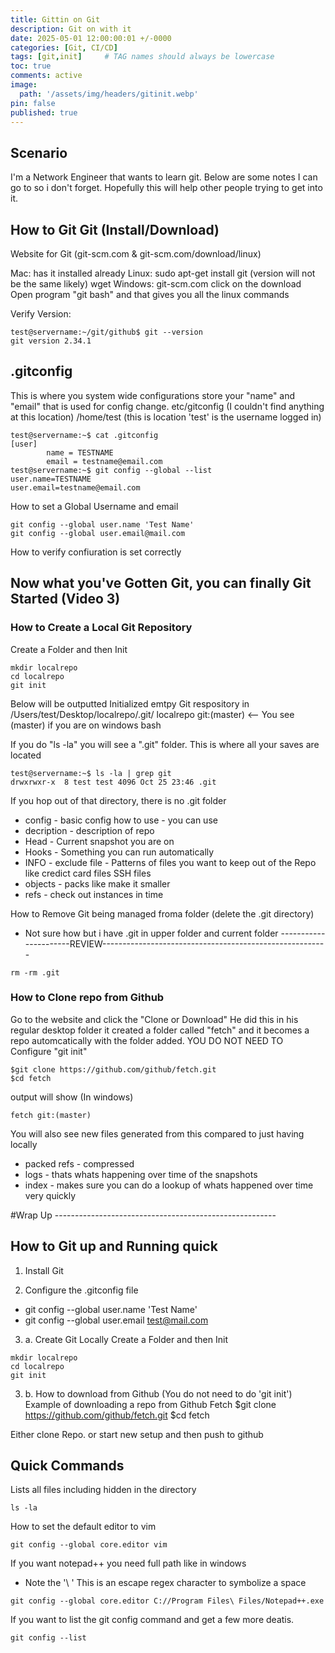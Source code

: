 ```yaml
---
title: Gittin on Git
description: Git on with it
date: 2025-05-01 12:00:00:01 +/-0000
categories: [Git, CI/CD]
tags: [git,init]     # TAG names should always be lowercase
toc: true
comments: active
image:
  path: '/assets/img/headers/gitinit.webp'
pin: false
published: true
---
```

## Scenario
I'm a Network Engineer that wants to learn git.  Below are some notes I can go to so i don't forget.  Hopefully this will help other people trying to get into it.    

## How to Git Git (Install/Download)

Website for Git (git-scm.com  & git-scm.com/download/linux)

Mac: has it installed already
Linux: sudo apt-get install git   (version will not be the same likely)
                 wget
Windows: git-scm.com click on the download
   Open program "git bash" and that gives you all the linux commands


Verify Version: 
```
test@servername:~/git/github$ git --version
git version 2.34.1
```

## .gitconfig
This is where you system wide configurations store your "name" and "email" that is used for config change.
etc/gitconfig  (I couldn't find anything at this location)
/home/test   (this is location 'test' is the username logged in)

```
test@servername:~$ cat .gitconfig
[user]
        name = TESTNAME
        email = testname@email.com
test@servername:~$ git config --global --list
user.name=TESTNAME
user.email=testname@email.com
```

How to set a Global Username and email
```
git config --global user.name 'Test Name'
git config --global user.email@mail.com
```

How to verify confiuration is set correctly

## Now what you've Gotten Git, you can finally Git Started (Video 3)

### How to Create a Local Git Repository

Create a Folder and then Init
```
mkdir localrepo
cd localrepo
git init
```
Below will be outputted
Initialized emtpy Git respository in /Users/test/Desktop/localrepo/.git/
localrepo git:(master)    <-- You see (master) if you are on windows bash

If you do "ls -la" you will see a ".git" folder.  This is where all your saves are located
```
test@servername:~$ ls -la | grep git
drwxrwxr-x  8 test test 4096 Oct 25 23:46 .git
```

If you hop out of that directory, there is no .git folder

- config - basic config how to use - you can use 
- decription - description of repo
- Head - Current snapshot  you are on 
- Hooks - Something you can run automatically
- INFO - exclude file - Patterns of files you want to keep out of the Repo like credict card files SSH files
- objects - packs like make it smaller
- refs - check out instances in time


How to Remove Git being managed froma folder (delete the .git directory)
 - Not sure how but i have .git in upper folder and current folder
 ----------------------REVIEW--------------------------------------------------------
```
rm -rm .git
```


### How to Clone repo from Github
Go to the website and click the "Clone or Download" He did this in his regular desktop folder  it created a folder called "fetch" and it becomes a repo automcatically with the folder added.  YOU DO NOT NEED TO Configure "git init"
```
$git clone https://github.com/github/fetch.git
$cd fetch
```
output will show (In windows)
```
fetch git:(master)
```

You will also see new files generated from this compared to just having locally
- packed refs - compressed
- logs - thats whats happening over time of the snapshots
- index - makes sure you can do a lookup of whats happened over time very quickly



#Wrap Up -------------------------------------------------------
## How to Git up and Running quick
1. Install Git

2. Configure the .gitconfig file
- git config --global user.name 'Test Name'
- git config --global user.email test@mail.com

3. a. Create Git Locally
Create a Folder and then Init
```
mkdir localrepo
cd localrepo
git init
```

3. b. How to download from Github (You do not need to do 'git init')
Example of downloading a repo from Github Fetch
$git clone https://github.com/github/fetch.git
$cd fetch



Either clone Repo. or start new setup and then push to github







## Quick Commands
Lists all files including hidden in the directory
```
ls -la
```

How to set the default editor to vim
```
git config --global core.editor vim
```

If you want notepad++ you need full path like in windows
  - Note the '\ '  This is an escape regex character to symbolize a space
```
git config --global core.editor C://Program Files\ Files/Notepad++.exe
```

If you want to list the git config command and get a few more deatis. 
```
git config --list
```